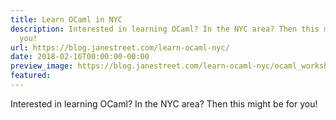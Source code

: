 ```yaml
---
title: Learn OCaml in NYC
description: Interested in learning OCaml? In the NYC area? Then this mightbe for
  you!
url: https://blog.janestreet.com/learn-ocaml-nyc/
date: 2018-02-16T00:00:00-00:00
preview_image: https://blog.janestreet.com/learn-ocaml-nyc/ocaml_workshop.jpg
featured:
---
```


<p>Interested in learning OCaml? In the NYC area? Then this might
be for you!</p>


